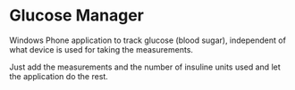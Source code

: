 Glucose Manager
===============

Windows Phone application to track glucose (blood sugar), independent of what device is used for taking the measurements.

Just add the measurements and the number of insuline units used and let the application do the rest.
